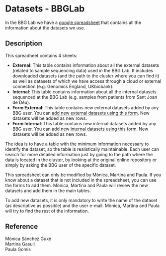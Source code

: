# Datasets - BBGLab

In the BBG Lab we have a [google spreadsheet](https://docs.google.com/spreadsheets/d/10eVPI8X9dObmSdypmcID0DTxO1XW8h3AGHbm_IT0El8/edit?usp=sharing) that contains all the information about the datasets we use.

## Description
This spreadheet contains 4 sheets:
- **External**: This table contains information about all the external datasets (related to sample sequencing data) used in the BBG Lab. It includes downloaded datasets (and the path to the cluster where you can find it) as well as datasets of which we have access through a cloud or external connection (e.g. Genomics England, UKbiobank). 
- **Internal**: This table contains information about all the internal datasets sequenced at the BBG Lab (e.g. samples from patients from Sant Joan de Déu).
- **Form External**: This table contains new external datasets added by any BBG user. You can [add new external datasets using this form](https://forms.gle/dBAJD3wZV2MyvVx79). New datasets will be added as new rows.
- **Form Internal**: This table contains new internal datasets added by any BBG user. You can [add new internal datasets using this form](https://forms.gle/HExJEwgjRvW7angNA). New datasets will be added as new rows.

The idea is to have a table with the minimum information necessary to identify the dataset, so the table is realistically maintainable. Each user can search for more detailed information just by going to the path where the data is located in the cluster, by looking at the original online repository or simply by asking the BBG user of the specific dataset.

This spreadsheet can only be modified by Mònica, Martina and Paula. If you know about a dataset that is not included in the spreadsheet, you can use the forms to add them. Mònica, Martina and Paula will review the new datasets and add them in the main tables.

To add new datasets, it is only mandatory to write the name of the dataset (as descriptive as possible) and the user e-mail. Mònica, Martina and Paula will try to find the rest of the information.

## Reference
Mònica Sánchez Guxé\
Martina Gasull\
Paula Gomis
